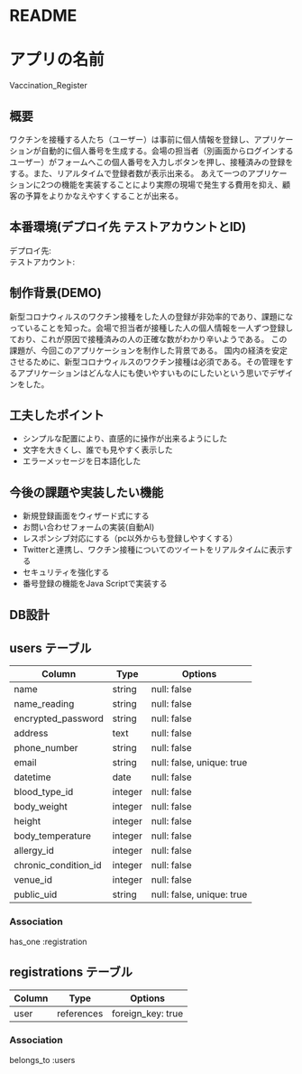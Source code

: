 # README

# アプリの名前  
  Vaccination_Register  

## 概要  
  ワクチンを接種する人たち（ユーザー）は事前に個人情報を登録し、アプリケーションが自動的に個人番号を生成する。会場の担当者（別画面からログインするユーザー）がフォームへこの個人番号を入力しボタンを押し、接種済みの登録をする。また、リアルタイムで登録者数が表示出来る。
  あえて一つのアプリケーションに2つの機能を実装することにより実際の現場で発生する費用を抑え、顧客の予算をよりかなえやすくすることが出来る。
  
## 本番環境(デプロイ先 テストアカウントとID)  
  デプロイ先:  
  テストアカウント:
  
## 制作背景(DEMO)
  新型コロナウィルスのワクチン接種をした人の登録が非効率的であり、課題になっていることを知った。会場で担当者が接種した人の個人情報を一人ずつ登録しており、これが原因で接種済みの人の正確な数がわかり辛いようである。
  この課題が、今回このアプリケーションを制作した背景である。
  国内の経済を安定させるために、新型コロナウィルスのワクチン接種は必須である。その管理をするアプリケーションはどんな人にも使いやすいものにしたいという思いでデザインをした。

## 工夫したポイント
  * シンプルな配置により、直感的に操作が出来るようにした
  * 文字を大きくし、誰でも見やすく表示した
  * エラーメッセージを日本語化した

## 今後の課題や実装したい機能
  * 新規登録画面をウィザード式にする  
  * お問い合わせフォームの実装(自動AI)
  * レスポンシブ対応にする（pc以外からも登録しやすくする）
  * Twitterと連携し、ワクチン接種についてのツイートをリアルタイムに表示する
  * セキュリティを強化する
  * 番号登録の機能をJava Scriptで実装する

## DB設計
  


## users テーブル

| Column                        | Type     | Options                  |
| ----------------------------- | -------- | ------------------------ |
| name                          | string   | null: false              |
| name_reading                  | string   | null: false              |
| encrypted_password            | string   | null: false              |
| address                       | text     | null: false              |
| phone_number                  | string   | null: false              |
| email                         | string   | null: false, unique: true|
| datetime                      | date     | null: false              |
| blood_type_id                 | integer  | null: false              |
| body_weight                   | integer  | null: false              |
| height                        | integer  | null: false              |
| body_temperature              | integer  | null: false              |
| allergy_id                    | integer  | null: false              |
| chronic_condition_id          | integer  | null: false              |
| venue_id                      | integer  | null: false              |
| public_uid                    | string   | null: false, unique: true|


### Association
has_one :registration


## registrations テーブル

| Column                        | Type       | Options                  | 
| ----------------------------- | ---------- | -------------------------|
| user                          | references | foreign_key: true        |    



### Association
belongs_to :users



  